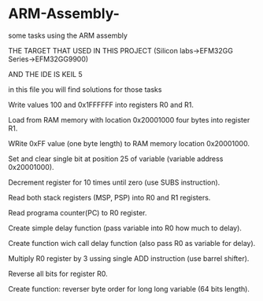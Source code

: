 # ARM-Assembly-
some tasks using the ARM assembly 

THE TARGET THAT USED IN THIS PROJECT (Silicon labs->EFM32GG Series->EFM32GG9900) 

AND THE IDE IS KEIL 5

in this file you will find solutions for those tasks 

Write values 100 and 0x1FFFFFF into registers R0 and R1.

Load from RAM memory with location 0x20001000 four bytes into register R1.

WRite 0xFF value (one byte length) to RAM memory location 0x20001000.

Set and clear single bit at position 25 of variable (variable address 0x20001000).

Decrement register for 10 times until zero (use SUBS instruction).

Read both stack registers (MSP, PSP) into R0 and R1 registers.

Read programa counter(PC) to R0 register.

Create simple delay function (pass variable into R0 how much to delay).

Create function wich call delay function (also pass R0 as variable for delay).

Multiply R0 register by 3 ussing single ADD instruction (use barrel shifter).

Reverse all bits for register R0.

Create function: reverser byte order for long long variable (64 bits length).
